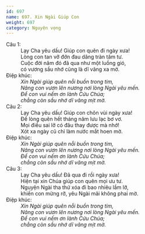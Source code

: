 ```yaml
---
id: 697
name: 697. Xin Ngài Giúp Con
weight: 697
category: Nguyện vọng
---
```

<dl><dt>Câu 1:</dt><dd data-verse="1">Lạy Cha yêu dấu! Giúp con quên đi ngày xưa! <br/>Lòng con tan vỡ đớn đau dâng tràn tâm tư. <br/>Cuộc đời năm đó đã qua như một luồng gió, <br/>có vương sầu nhớ cũng là dĩ vãng xa mờ. </dd><dt>Điệp khúc:</dt><dd data-chorus="1"><em>Xin Ngài giúp quên nỗi buồn trong tim, <br/>Nâng con vươn lên nương nơi lòng Ngài yêu mến. <br/>Để con vui nếm ơn lành Cứu Chúa; <br/>chẳng còn sầu nhớ dĩ vãng mịt mờ. </em></dd><dt>Câu 2:</dt><dd data-verse="2">Lạy Cha yêu dấu! Giúp con chôn vùi ngày xưa! <br/>Để lòng quên hết tháng năm lưu lạc bơ vơ. <br/>Mọi điều sai lỡ có đâu thay được mà nhớ! <br/>Xót xa ngày cũ chỉ làm nước mắt hoen mờ. </dd><dt>Điệp khúc:</dt><dd data-chorus="1"><em>Xin Ngài giúp quên nỗi buồn trong tim, <br/>Nâng con vươn lên nương nơi lòng Ngài yêu mến. <br/>Để con vui nếm ơn lành Cứu Chúa; <br/>chẳng còn sầu nhớ dĩ vãng mịt mờ. </em></dd><dt>Câu 3:</dt><dd data-verse="3">Lạy Cha yêu dấu! Đã qua đi rồi ngày xưa! <br/>Hiện tại xin Chúa giúp con quên mọi ưu tư. <br/>Nguyện Ngài tha thứ xóa đi bao nhiêu lầm lỡ, <br/>khiến con mừng rỡ, yêu Ngài mãi không phai mờ. </dd><dt>Điệp khúc:</dt><dd data-chorus="1"><em>Xin Ngài giúp quên nỗi buồn trong tim, <br/>Nâng con vươn lên nương nơi lòng Ngài yêu mến. <br/>Để con vui nếm ơn lành Cứu Chúa; <br/>chẳng còn sầu nhớ dĩ vãng mịt mờ. </em></dd></dl>

